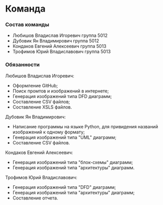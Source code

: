 # Команда

### Состав команды
- Любишов Владислав Игоревич группа 5012
- Дубовик Ян Владимирович группа 5012
- Кондаков Евгений Алексеевич группа 5013
- Трофимов Юрий Владиславович группа 5013

### Обязанности
Любишов Владислав Игоревич:
- Оформление GitHub;
- Поиск промтов и изображений в интернете;
- Генерация изображений типа DFD диаграмм;
- Составление CSV файлов;
- Составление XSLS файлов.

Дубовик Ян Владимирович:
- Написание программы на языке Python, для привидения названий изображений к одному формату;
- Генерация изображений типа "UML" диаграмм;
- Составление CSV файлов.

Кондаков Евгений Алексеевич:
- Генерация изображений типа "блок-схемы" диаграмм;
- Генерация изображений типа "архитектуры" диаграмм.

Трофимов Юрий Владиславович:
- Генерация изображений типа "DFD" диаграмм;
- Генерация изображений типа "архитектуры" диаграмм;
- Составление отчета.
